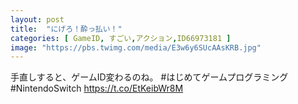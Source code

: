 ```yaml
---
layout: post
title:  "にげろ！酔っ払い！"
categories: [ GameID, すごい,アクション,ID66973181 ]
image: "https://pbs.twimg.com/media/E3w6y6SUcAAsKRB.jpg"
---
```

手直しすると、ゲームID変わるのね。 #はじめてゲームプログラミング #NintendoSwitch https://t.co/EtKeibWr8M
